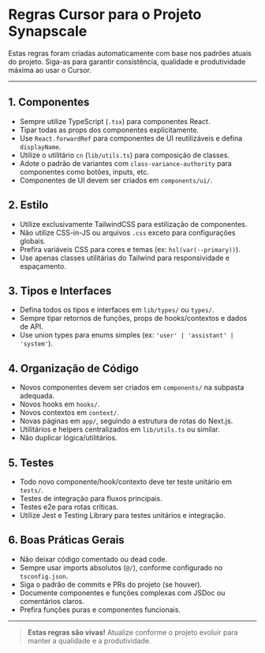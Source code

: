 # Regras Cursor para o Projeto Synapscale

Estas regras foram criadas automaticamente com base nos padrões atuais do projeto. Siga-as para garantir consistência, qualidade e produtividade máxima ao usar o Cursor.

---

## 1. Componentes
- Sempre utilize TypeScript (`.tsx`) para componentes React.
- Tipar todas as props dos componentes explicitamente.
- Use `React.forwardRef` para componentes de UI reutilizáveis e defina `displayName`.
- Utilize o utilitário `cn` (`lib/utils.ts`) para composição de classes.
- Adote o padrão de variantes com `class-variance-authority` para componentes como botões, inputs, etc.
- Componentes de UI devem ser criados em `components/ui/`.

## 2. Estilo
- Utilize exclusivamente TailwindCSS para estilização de componentes.
- Não utilize CSS-in-JS ou arquivos `.css` exceto para configurações globais.
- Prefira variáveis CSS para cores e temas (ex: `hsl(var(--primary))`).
- Use apenas classes utilitárias do Tailwind para responsividade e espaçamento.

## 3. Tipos e Interfaces
- Defina todos os tipos e interfaces em `lib/types/` ou `types/`.
- Sempre tipar retornos de funções, props de hooks/contextos e dados de API.
- Use union types para enums simples (ex: `'user' | 'assistant' | 'system'`).

## 4. Organização de Código
- Novos componentes devem ser criados em `components/` na subpasta adequada.
- Novos hooks em `hooks/`.
- Novos contextos em `context/`.
- Novas páginas em `app/`, seguindo a estrutura de rotas do Next.js.
- Utilitários e helpers centralizados em `lib/utils.ts` ou similar.
- Não duplicar lógica/utilitários.

## 5. Testes
- Todo novo componente/hook/contexto deve ter teste unitário em `tests/`.
- Testes de integração para fluxos principais.
- Testes e2e para rotas críticas.
- Utilize Jest e Testing Library para testes unitários e integração.

## 6. Boas Práticas Gerais
- Não deixar código comentado ou dead code.
- Sempre usar imports absolutos (`@/`), conforme configurado no `tsconfig.json`.
- Siga o padrão de commits e PRs do projeto (se houver).
- Documente componentes e funções complexas com JSDoc ou comentários claros.
- Prefira funções puras e componentes funcionais.

---

> **Estas regras são vivas!** Atualize conforme o projeto evoluir para manter a qualidade e a produtividade. 